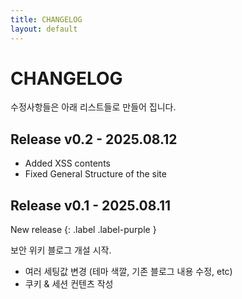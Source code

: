 ```yaml
---
title: CHANGELOG
layout: default
---
```


# CHANGELOG

수정사항들은 아래 리스트들로 만들어 집니다.


## Release v0.2 - 2025.08.12

- Added XSS contents
- Fixed General Structure of the site

## Release v0.1 - 2025.08.11

New release
{: .label .label-purple }

보안 위키 블로그 개설 시작.
- 여러 세팅값 변경 (테마 색깔, 기존 블로그 내용 수정, etc)
- 쿠키 & 세션 컨텐츠 작성
